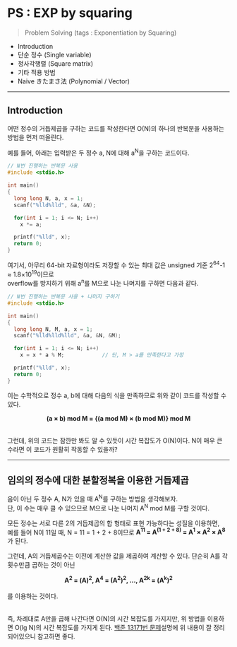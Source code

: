 PS : EXP by squaring
====================
> Problem Solving (tags : Exponentiation by Squaring)
- Introduction
- 단순 정수 (Single variable)
- 정사각행렬 (Square matrix)
- 기타 적용 방법
- Naive きたまさ法 (Polynomial / Vector)
***
## Introduction
어떤 정수의 거듭제곱을 구하는 코드를 작성한다면 O(N)의 하나의 반복문을 사용하는 방법을 먼저 떠올린다.  

예를 들어, 아래는 입력받은 두 정수 a, N에 대해 a<sup>N</sup>을 구하는 코드이다.

```c
// N번 진행하는 반복문 사용
#include <stdio.h>

int main()
{
  long long N, a, x = 1;
  scanf("%lld%lld", &a, &N);

  for(int i = 1; i <= N; i++)
    x *= a;

  printf("%lld", x);
  return 0;
}
```
여기서, 아무리 64-bit 자료형이라도 저장할 수 있는 최대 값은 unsigned 기준 2<sup>64</sup>-1 ≈ 1.8×10<sup>19</sup>이므로  
overflow를 방지하기 위해 a<sup>n</sup>를 M으로 나눈 나머지를 구하면 다음과 같다.

```c
// N번 진행하는 반복문 사용 + 나머지 구하기
#include <stdio.h>

int main()
{
  long long N, M, a, x = 1;
  scanf("%lld%lld%lld", &a, &N, &M);

  for(int i = 1; i <= N; i++)
    x = x * a % M;            // 단, M > a를 만족한다고 가정

  printf("%lld", x);
  return 0;
}
```
이는 수학적으로 정수 a, b에 대해 다음의 식을 만족하므로 위와 같이 코드를 작성할 수 있다.

<div align="center">
<b>(a × b) mod M = {(a mod M) × (b mod M)} mod M</b>
</div><br>

그런데, 위의 코드는 잠깐만 봐도 알 수 있듯이 시간 복잡도가 O(N)이다. N이 매우 큰 수라면 이 코드가 원활히 작동할 수 있을까?

***
## 임의의 정수에 대한 분할정복을 이용한 거듭제곱
음이 아닌 두 정수 A, N가 있을 때 Α<sup>N</sup>를 구하는 방법을 생각해보자.  
단, 이 수는 매우 클 수 있으므로 M으로 나눈 나머지 Α<sup>N</sup> mod M를 구할 것이다.  

모든 정수는 서로 다른 2의 거듭제곱의 합 형태로 표현 가능하다는 성질을 이용하면,  
예를 들어 N이 11일 때, N = 11 = 1 + 2 + 8이므로 <b>Α<sup>11</sup> = Α<sup>(1 + 2 + 8)</sup> = Α<sup>1</sup> × Α<sup>2</sup> × Α<sup>8</sup></b>가 된다.  

그런데, A의 거듭제곱수는 이전에 계산한 값을 제곱하여 계산할 수 있다. 단순히 A를 각 횟수만큼 곱하는 것이 아닌  
<div align="center">
<b>Α<sup>2</sup> = (A)<sup>2</sup>, Α<sup>4</sup> = (Α<sup>2</sup>)<sup>2</sup>, ..., Α<sup>2k</sup> = (Α<sup>k</sup>)<sup>2</sup></b>
</div><br/>
를 이용하는 것이다.<br><br>

즉, 차례대로 A만을 곱해 나간다면 O(N)의 시간 복잡도를 가지지만, 위 방법을 이용하면 O(lg N)의 시간 복잡도를 가지게 된다. 
[백준 13171번 문제](https://www.acmicpc.net/problem/13171)설명에 위 내용이 잘 정리되어있으니 참고하면 좋다.


